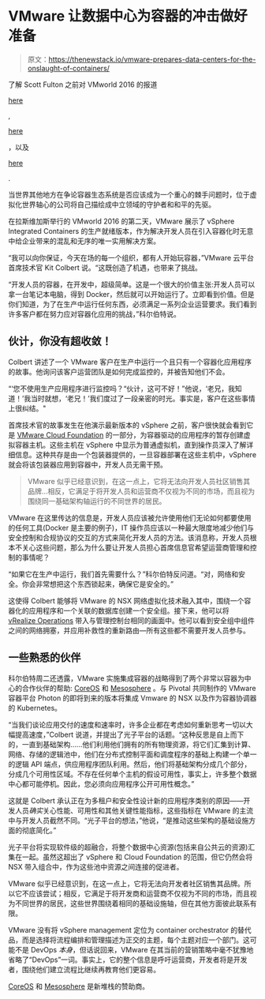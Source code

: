 # VMware 让数据中心为容器的冲击做好准备

> 原文：<https://thenewstack.io/vmware-prepares-data-centers-for-the-onslaught-of-containers/>

了解 Scott Fulton 之前对 VMworld 2016 的报道

[here](https://thenewstack.io/vmworld-las-vegas-2016-keys-conference-scrambling-foundation/)

,

[here](https://thenewstack.io/vmware-pitches-nsx-virtual-networking-foundation-every-workload/)

，以及

[here](https://thenewstack.io/vmware-integrated-containers-may-introduce-docker-enterprise/)

.

当世界其他地方在争论容器生态系统是否应该成为一个重心的棘手问题时，位于虚拟化世界轴心的公司将自己描绘成中立领域的守护者和和平的先驱。

在拉斯维加斯举行的 VMworld 2016 的第二天，VMware 展示了 vSphere Integrated Containers 的生产就绪版本，作为解决开发人员在引入容器化时无意中给企业带来的混乱和无序的唯一实用解决方案。

“我可以向你保证，今天在场的每一个组织，都有人开始玩容器，”VMware 云平台首席技术官 Kit Colbert 说。“这既创造了机遇，也带来了挑战。

“开发人员的容器，在开发中，超级简单。这是一个很大的价值主张:开发人员可以拿一台笔记本电脑，得到 Docker，然后就可以开始运行了。立即看到价值。但是你们知道，为了在生产中运行任何东西，必须满足一系列企业运营要求。我们看到许多客户都在努力应对容器化应用的挑战，”科尔伯特说。

## 伙计，你没有超收敛！

Colbert 讲述了一个 VMware 客户在生产中运行一个且只有一个容器化应用程序的故事。他询问该客户运营团队是如何完成监控的，并被告知他们不会。

“‘您不使用生产应用程序进行监控吗？“伙计，这可不好！”他说，‘老兄，我知道！’我当时就想，‘老兄！’我们度过了一段亲密的时光。事实是，客户在这些事情上很纠结。"

首席技术官的故事发生在他演示最新版本的 vSphere 之前，客户很快就会看到它是 [VMware Cloud Foundation](http://www.vmware.com/products/cloud-foundation.html) 的一部分，为容器驱动的应用程序的暂存创建虚拟容器主机。这些主机在 vSphere 中显示为普通虚拟机，直到操作员深入了解详细信息。这种共存是由一个包装器提供的，一旦容器部署在这些主机中，vSphere 就会将该包装器应用到容器中，开发人员无需干预。

> VMware 似乎已经意识到，在这一点上，它将无法向开发人员社区销售其品牌…相反，它满足于将开发人员和运营商不仅视为不同的市场，而且视为围绕同一基础架构轴运行的不同世界的居民。

VMware 在这里传达的信息是，开发人员应该被允许使用他们无论如何都要使用的任何工具(Docker 是主要的例子)，IT 操作员应该以一种最大限度地减少他们与安全控制和合规协议的交互的方式来简化开发人员的方法。该消息称，开发人员根本不关心这些问题，那么为什么要让开发人员担心首席信息官希望运营商管理和控制的事情呢？

“如果它在生产中运行，我们首先需要什么？”科尔伯特反问道。“对，网络和安全。你会非常想把这个东西锁起来，确保它是安全的。”

这使得 Colbert 能够将 VMware 的 NSX 网络虚拟化技术融入其中，围绕一个容器化的应用程序和一个关联的数据库创建一个安全组。接下来，他可以将 [vRealize Operations](http://www.vmware.com/products/vrealize-operations.html) 带入与管理控制台相同的画面中。他可以看到安全组中组件之间的网络拥塞，并应用补救性的重新路由—所有这些都不需要开发人员参与。

## 一些熟悉的伙伴

科尔伯特周二还透露，VMware 实施集成容器的战略得到了两个非常以容器为中心的合作伙伴的帮助: [CoreOS](https://coreos.com/) 和 [Mesosphere](https://d2iq.com/) 。与 Pivotal 共同制作的 VMware 容器平台 Photon 的即将到来的版本将集成 Vmware 的 NSX 以及作为容器协调器的 Kubernetes。

“当我们谈论应用交付的速度和速率时，许多企业都在考虑如何重新思考一切以大幅提高速度，”Colbert 说道，并提出了光子平台的话题。“这种反思是自上而下的，一直到基础架构……他们利用他们拥有的所有物理资源，将它们汇集到计算、网络、存储的逻辑池中，他们在分布式控制平面和调度程序的基础上构建一个单一的逻辑 API 端点，供应用程序团队利用。然后，他们将基础架构分成几个部分，分成几个可用性区域。不存在任何单个主机的假设可用性，事实上，许多整个数据中心都可能停机。因此，您必须向应用程序公开可用性概念。”

这就是 Colbert 承认正在为多租户和安全性设计新的应用程序类别的原因——开发人员*确实*关心性能、可用性和其他关键性能指标，这些指标在 VMware 的主流中与开发人员截然不同。“光子平台的想法，”他说，“是推动这些架构的基础设施方面的彻底简化。”

光子平台将实现软件级的超融合，将整个数据中心资源(包括来自公共云的资源)汇集在一起。虽然这超出了 vSphere 和 Cloud Foundation 的范围，但它仍然会将 NSX 带入组合中，作为这些池中资源之间连接的促进者。

VMware 似乎已经意识到，在这一点上，它将无法向开发者社区销售其品牌。所以它不应该尝试；相反，它满足于将开发商和运营商不仅视为不同的市场，而且视为不同世界的居民，这些世界围绕着相同的基础设施轴，但在其他方面彼此联系有限。

VMware 没有将 vSphere management 定位为 container orchestrator 的替代品，而是选择将流程编排和管理描述为正交的主题，每个主题对应一个部门。这可能不是 DevOps *本身*，但话说回来，VMware 在其当前的营销策略中毫不犹豫地省略了“DevOps”一词。事实上，它的整个信息是呼吁运营商，开发者将是开发者，围绕他们建立流程比继续再教育他们更容易。

[CoreOS](https://coreos.com/) 和 [Mesosphere](https://d2iq.com/) 是新堆栈的赞助商。

<svg xmlns:xlink="http://www.w3.org/1999/xlink" viewBox="0 0 68 31" version="1.1"><title>Group</title> <desc>Created with Sketch.</desc></svg>